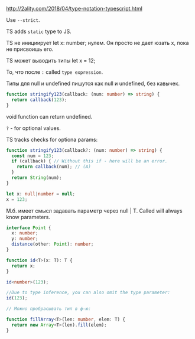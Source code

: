 http://2ality.com/2018/04/type-notation-typescript.html

Use `--strict`.

TS adds `static` type to JS.

TS не инициирует let x: number; нулем.
Он просто не дает юзать x, пока не присвоишь его.

TS может выводить типы let x = 12;

То, что после `:` called `type expression`.

Типы для null и  undefined пишутся как null и undefined, без кавычек.


```ts
function stringify123(callback: (num: number) => string) {
  return callback(123);
}
```
void function can return undefined.

``?`` - for optional values.


TS tracks checks for optiona params:
```ts
function stringify123(callback?: (num: number) => string) {
  const num = 123;
  if (callback) { // Without this if - here will be an error.
    return callback(num); // (A)
  }
  return String(num);
}
```

```ts
let x: null|number = null;
x = 123;
```

М.б. имеет смысл задавать параметр через null | T.
Called will always know parameters.


```ts
interface Point {
  x: number;
  y: number;
  distance(other: Point): number;
}
```

```ts
function id<T>(x: T): T {
  return x;
}

id<number>(123);

//Due to type inference, you can also omit the type parameter:
id(123);

// Можно пробрасывать тип в ф-ю:

function fillArray<T>(len: number, elem: T) {
  return new Array<T>(len).fill(elem);
}

```









